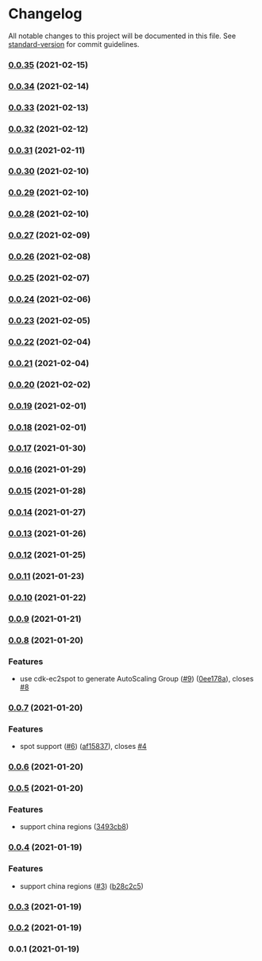 # Changelog

All notable changes to this project will be documented in this file. See [standard-version](https://github.com/conventional-changelog/standard-version) for commit guidelines.

### [0.0.35](https://github.com/pahud/cdk-eksdistro/compare/v0.0.34...v0.0.35) (2021-02-15)

### [0.0.34](https://github.com/pahud/cdk-eksdistro/compare/v0.0.33...v0.0.34) (2021-02-14)

### [0.0.33](https://github.com/pahud/cdk-eksdistro/compare/v0.0.32...v0.0.33) (2021-02-13)

### [0.0.32](https://github.com/pahud/cdk-eksdistro/compare/v0.0.31...v0.0.32) (2021-02-12)

### [0.0.31](https://github.com/pahud/cdk-eksdistro/compare/v0.0.30...v0.0.31) (2021-02-11)

### [0.0.30](https://github.com/pahud/cdk-eksdistro/compare/v0.0.29...v0.0.30) (2021-02-10)

### [0.0.29](https://github.com/pahud/cdk-eksdistro/compare/v0.0.28...v0.0.29) (2021-02-10)

### [0.0.28](https://github.com/pahud/cdk-eksdistro/compare/v0.0.27...v0.0.28) (2021-02-10)

### [0.0.27](https://github.com/pahud/cdk-eksdistro/compare/v0.0.26...v0.0.27) (2021-02-09)

### [0.0.26](https://github.com/pahud/cdk-eksdistro/compare/v0.0.25...v0.0.26) (2021-02-08)

### [0.0.25](https://github.com/pahud/cdk-eksdistro/compare/v0.0.24...v0.0.25) (2021-02-07)

### [0.0.24](https://github.com/pahud/cdk-eksdistro/compare/v0.0.23...v0.0.24) (2021-02-06)

### [0.0.23](https://github.com/pahud/cdk-eksdistro/compare/v0.0.22...v0.0.23) (2021-02-05)

### [0.0.22](https://github.com/pahud/cdk-eksdistro/compare/v0.0.21...v0.0.22) (2021-02-04)

### [0.0.21](https://github.com/pahud/cdk-eksdistro/compare/v0.0.20...v0.0.21) (2021-02-04)

### [0.0.20](https://github.com/pahud/cdk-eksdistro/compare/v0.0.19...v0.0.20) (2021-02-02)

### [0.0.19](https://github.com/pahud/cdk-eksdistro/compare/v0.0.18...v0.0.19) (2021-02-01)

### [0.0.18](https://github.com/pahud/cdk-eksdistro/compare/v0.0.17...v0.0.18) (2021-02-01)

### [0.0.17](https://github.com/pahud/cdk-eksdistro/compare/v0.0.16...v0.0.17) (2021-01-30)

### [0.0.16](https://github.com/pahud/cdk-eksdistro/compare/v0.0.15...v0.0.16) (2021-01-29)

### [0.0.15](https://github.com/pahud/cdk-eksdistro/compare/v0.0.14...v0.0.15) (2021-01-28)

### [0.0.14](https://github.com/pahud/cdk-eksdistro/compare/v0.0.13...v0.0.14) (2021-01-27)

### [0.0.13](https://github.com/pahud/cdk-eksdistro/compare/v0.0.12...v0.0.13) (2021-01-26)

### [0.0.12](https://github.com/pahud/cdk-eksdistro/compare/v0.0.11...v0.0.12) (2021-01-25)

### [0.0.11](https://github.com/pahud/cdk-eksdistro/compare/v0.0.10...v0.0.11) (2021-01-23)

### [0.0.10](https://github.com/pahud/cdk-eksdistro/compare/v0.0.9...v0.0.10) (2021-01-22)

### [0.0.9](https://github.com/pahud/cdk-eksdistro/compare/v0.0.8...v0.0.9) (2021-01-21)

### [0.0.8](https://github.com/pahud/cdk-eksdistro/compare/v0.0.7...v0.0.8) (2021-01-20)


### Features

* use cdk-ec2spot to generate AutoScaling Group ([#9](https://github.com/pahud/cdk-eksdistro/issues/9)) ([0ee178a](https://github.com/pahud/cdk-eksdistro/commit/0ee178afd45af75e3a1f71ed4aaf2677429bbdbc)), closes [#8](https://github.com/pahud/cdk-eksdistro/issues/8)

### [0.0.7](https://github.com/pahud/cdk-eksdistro/compare/v0.0.6...v0.0.7) (2021-01-20)


### Features

* spot support ([#6](https://github.com/pahud/cdk-eksdistro/issues/6)) ([af15837](https://github.com/pahud/cdk-eksdistro/commit/af158371a41f12580eefd2d115642928ed39bf3d)), closes [#4](https://github.com/pahud/cdk-eksdistro/issues/4)

### [0.0.6](https://github.com/pahud/cdk-eksdistro/compare/v0.0.5...v0.0.6) (2021-01-20)

### [0.0.5](https://github.com/pahud/cdk-eksdistro/compare/v0.0.4...v0.0.5) (2021-01-20)


### Features

* support china regions ([3493cb8](https://github.com/pahud/cdk-eksdistro/commit/3493cb8795133d6ecfc4ef6a4bb2a37c559518de))

### [0.0.4](https://github.com/pahud/cdk-eksdistro/compare/v0.0.3...v0.0.4) (2021-01-19)


### Features

* support china regions ([#3](https://github.com/pahud/cdk-eksdistro/issues/3)) ([b28c2c5](https://github.com/pahud/cdk-eksdistro/commit/b28c2c5ef068afe4f3131800619f0d50e2745592))

### [0.0.3](https://github.com/pahud/cdk-eksdistro/compare/v0.0.2...v0.0.3) (2021-01-19)

### [0.0.2](https://github.com/pahud/cdk-eksdistro/compare/v0.0.1...v0.0.2) (2021-01-19)

### 0.0.1 (2021-01-19)

